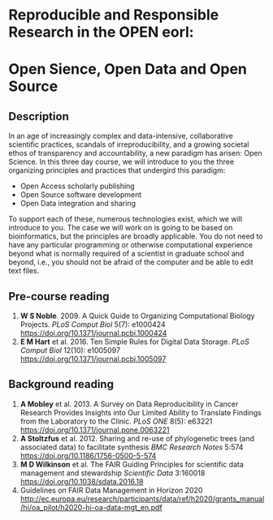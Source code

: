 Reproducible and Responsible Research in the OPEN eorl:
=========================================================

Open Sience, Open Data and Open Source
======================================


Description 
-----------

In an age of increasingly complex and data-intensive, collaborative scientific practices, scandals of irreproducibility, and a growing societal ethos of transparency and accountability, a new paradigm has arisen: Open Science. In this three day course, we will introduce to you the three organizing principles and practices that undergird this paradigm:

- Open Access scholarly publishing
- Open Source software development
- Open Data integration and sharing

To support each of these, numerous technologies exist, which we will introduce to you. The case we will work on is going to be based on bioinformatics, but the principles are broadly applicable. You do not need to have any particular programming or otherwise computational experience beyond what is normally required of a scientist in graduate school and beyond, i.e., you should not be afraid of the computer and be able to edit text files.

Pre-course reading
------------------

1. **W S Noble**. 2009. A Quick Guide to Organizing Computational Biology Projects. 
   _PLoS Comput Biol_ 5(7): e1000424 https://doi.org/10.1371/journal.pcbi.1000424
2. **E M Hart** et al. 2016. Ten Simple Rules for Digital Data Storage. _PLoS Comput Biol_
   12(10): e1005097 https://doi.org/10.1371/journal.pcbi.1005097

Background reading
------------------
1. **A Mobley** et al. 2013. A Survey on Data Reproducibility in Cancer Research Provides Insights into Our Limited 
   Ability to Translate Findings from the Laboratory to the Clinic. _PLoS ONE_ 8(5): e63221 
   https://doi.org/10.1371/journal.pone.0063221
2. **A Stoltzfus** et al. 2012. Sharing and re-use of phylogenetic trees (and associated data) to facilitate synthesis
   _BMC Research Notes_ 5:574 https://doi.org/10.1186/1756-0500-5-574
3. **M D Wilkinson** et al. The FAIR Guiding Principles for scientific data management and stewardship
   _Scientific Data_ 3:160018 https://doi.org/10.1038/sdata.2016.18
4. Guidelines on FAIR Data Management in Horizon 2020 http://ec.europa.eu/research/participants/data/ref/h2020/grants_manual/hi/oa_pilot/h2020-hi-oa-data-mgt_en.pdf


